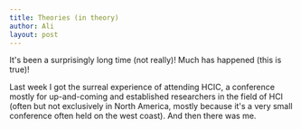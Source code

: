 ```yaml
---
title: Theories (in theory)
author: Ali
layout: post
---
```

It's been a surprisingly long time (not really)! Much has happened (this is true)!

Last week I got the surreal experience of attending HCIC, a conference mostly for up-and-coming and established researchers in the field of HCI (often but not exclusively in North America, mostly because it's a very small conference often held on the west coast). And then there was me.

